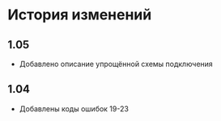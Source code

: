 # История изменений

## 1.05

* Добавлено описание упрощённой схемы подключения

## 1.04

* Добавлены коды ошибок 19-23

